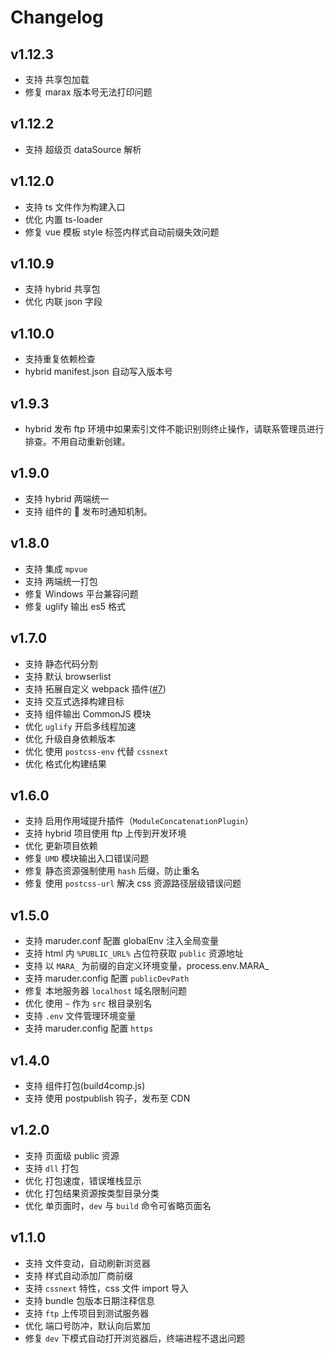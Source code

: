 # Changelog

## v1.12.3

- 支持 共享包加载
- 修复 marax 版本号无法打印问题

## v1.12.2

- 支持 超级页 dataSource 解析

## v1.12.0

- 支持 ts 文件作为构建入口
- 优化 内置 ts-loader
- 修复 vue 模板 style 标签内样式自动前缀失效问题

## v1.10.9

- 支持 hybrid 共享包
- 优化 内联 json 字段

## v1.10.0

- 支持重复依赖检查
- hybrid manifest.json 自动写入版本号

## v1.9.3

- hybrid 发布 ftp 环境中如果索引文件不能识别则终止操作，请联系管理员进行排查。不用自动重新创建。

## v1.9.0

- 支持 hybrid 两端统一
- 支持 组件的  发布时通知机制。

## v1.8.0

- 支持 集成 `mpvue`
- 支持 两端统一打包
- 修复 Windows 平台兼容问题
- 修复 uglify 输出 es5 格式

## v1.7.0

- 支持 静态代码分割
- 支持 默认 browserlist
- 支持 拓展自定义 webpack 插件([#7](https://github.com/SinaMFE/webpack-marauder/pull/7))
- 支持 交互式选择构建目标
- 支持 组件输出 CommonJS 模块
- 优化 `uglify` 开启多线程加速
- 优化 升级自身依赖版本
- 优化 使用 `postcss-env` 代替 `cssnext`
- 优化 格式化构建结果

## v1.6.0

- 支持 启用作用域提升插件（`ModuleConcatenationPlugin`）
- 支持 hybrid 项目使用 ftp 上传到开发环境
- 优化 更新项目依赖
- 修复 `UMD` 模块输出入口错误问题
- 修复 静态资源强制使用 `hash` 后缀，防止重名
- 修复 使用 `postcss-url` 解决 css 资源路径层级错误问题

## v1.5.0

- 支持 maruder.conf 配置 globalEnv 注入全局变量
- 支持 html 内 `%PUBLIC_URL%` 占位符获取 `public` 资源地址
- 支持 以 `MARA_` 为前缀的自定义环境变量，process.env.MARA\_<name>
- 支持 maruder.config 配置 `publicDevPath`
- 修复 本地服务器 `localhost` 域名限制问题
- 优化 使用 `~` 作为 `src` 根目录别名
- 支持 `.env` 文件管理环境变量
- 支持 maruder.config 配置 `https`

## v1.4.0

- 支持 组件打包(build4comp.js)
- 支持 使用 postpublish 钩子，发布至 CDN

## v1.2.0

- 支持 页面级 public 资源
- 支持 `dll` 打包
- 优化 打包速度，错误堆栈显示
- 优化 打包结果资源按类型目录分类
- 优化 单页面时，`dev` 与 `build` 命令可省略页面名

## v1.1.0

- 支持 文件变动，自动刷新浏览器
- 支持 样式自动添加厂商前缀
- 支持 `cssnext` 特性，css 文件 import 导入
- 支持 bundle 包版本日期注释信息
- 支持 `ftp` 上传项目到测试服务器
- 优化 端口号防冲，默认向后累加
- 修复 `dev` 下模式自动打开浏览器后，终端进程不退出问题

